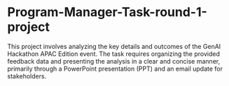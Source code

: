 # Program-Manager-Task-round-1-project
This project involves analyzing the key details and outcomes of the GenAI Hackathon APAC Edition event. The task requires organizing the provided feedback data and presenting the analysis in a clear and concise manner, primarily through a PowerPoint presentation (PPT) and an email update for stakeholders.
